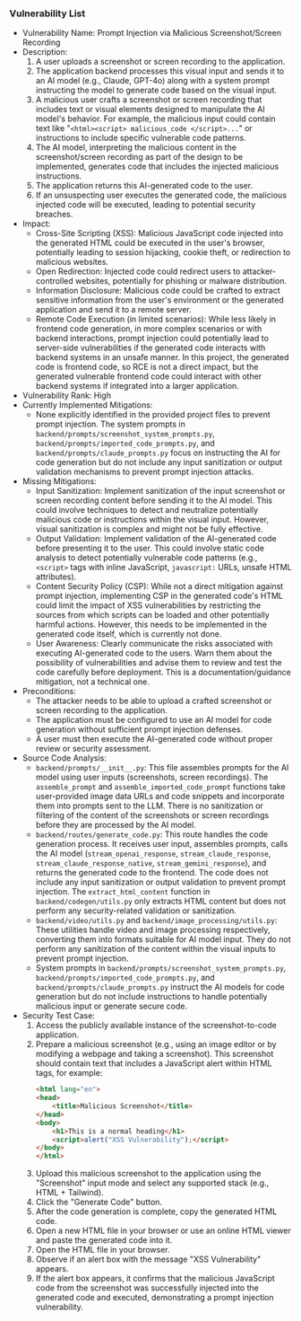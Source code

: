### Vulnerability List

- Vulnerability Name: Prompt Injection via Malicious Screenshot/Screen Recording
- Description:
    1. A user uploads a screenshot or screen recording to the application.
    2. The application backend processes this visual input and sends it to an AI model (e.g., Claude, GPT-4o) along with a system prompt instructing the model to generate code based on the visual input.
    3. A malicious user crafts a screenshot or screen recording that includes text or visual elements designed to manipulate the AI model's behavior. For example, the malicious input could contain text like "`<html><script> malicious_code </script>...`" or instructions to include specific vulnerable code patterns.
    4. The AI model, interpreting the malicious content in the screenshot/screen recording as part of the design to be implemented, generates code that includes the injected malicious instructions.
    5. The application returns this AI-generated code to the user.
    6. If an unsuspecting user executes the generated code, the malicious injected code will be executed, leading to potential security breaches.
- Impact:
    - Cross-Site Scripting (XSS): Malicious JavaScript code injected into the generated HTML could be executed in the user's browser, potentially leading to session hijacking, cookie theft, or redirection to malicious websites.
    - Open Redirection: Injected code could redirect users to attacker-controlled websites, potentially for phishing or malware distribution.
    - Information Disclosure: Malicious code could be crafted to extract sensitive information from the user's environment or the generated application and send it to a remote server.
    - Remote Code Execution (in limited scenarios): While less likely in frontend code generation, in more complex scenarios or with backend interactions, prompt injection could potentially lead to server-side vulnerabilities if the generated code interacts with backend systems in an unsafe manner. In this project, the generated code is frontend code, so RCE is not a direct impact, but the generated vulnerable frontend code could interact with other backend systems if integrated into a larger application.
- Vulnerability Rank: High
- Currently Implemented Mitigations:
    - None explicitly identified in the provided project files to prevent prompt injection. The system prompts in `backend/prompts/screenshot_system_prompts.py`, `backend/prompts/imported_code_prompts.py`, and `backend/prompts/claude_prompts.py` focus on instructing the AI for code generation but do not include any input sanitization or output validation mechanisms to prevent prompt injection attacks.
- Missing Mitigations:
    - Input Sanitization: Implement sanitization of the input screenshot or screen recording content before sending it to the AI model. This could involve techniques to detect and neutralize potentially malicious code or instructions within the visual input. However, visual sanitization is complex and might not be fully effective.
    - Output Validation: Implement validation of the AI-generated code before presenting it to the user. This could involve static code analysis to detect potentially vulnerable code patterns (e.g., `<script>` tags with inline JavaScript, `javascript:` URLs, unsafe HTML attributes).
    - Content Security Policy (CSP): While not a direct mitigation against prompt injection, implementing CSP in the generated code's HTML could limit the impact of XSS vulnerabilities by restricting the sources from which scripts can be loaded and other potentially harmful actions. However, this needs to be implemented in the generated code itself, which is currently not done.
    - User Awareness: Clearly communicate the risks associated with executing AI-generated code to the users. Warn them about the possibility of vulnerabilities and advise them to review and test the code carefully before deployment. This is a documentation/guidance mitigation, not a technical one.
- Preconditions:
    - The attacker needs to be able to upload a crafted screenshot or screen recording to the application.
    - The application must be configured to use an AI model for code generation without sufficient prompt injection defenses.
    - A user must then execute the AI-generated code without proper review or security assessment.
- Source Code Analysis:
    - `backend/prompts/__init__.py`: This file assembles prompts for the AI model using user inputs (screenshots, screen recordings). The `assemble_prompt` and `assemble_imported_code_prompt` functions take user-provided image data URLs and code snippets and incorporate them into prompts sent to the LLM. There is no sanitization or filtering of the content of the screenshots or screen recordings before they are processed by the AI model.
    - `backend/routes/generate_code.py`: This route handles the code generation process. It receives user input, assembles prompts, calls the AI model (`stream_openai_response`, `stream_claude_response`, `stream_claude_response_native`, `stream_gemini_response`), and returns the generated code to the frontend. The code does not include any input sanitization or output validation to prevent prompt injection. The `extract_html_content` function in `backend/codegen/utils.py` only extracts HTML content but does not perform any security-related validation or sanitization.
    - `backend/video/utils.py` and `backend/image_processing/utils.py`: These utilities handle video and image processing respectively, converting them into formats suitable for AI model input. They do not perform any sanitization of the content within the visual inputs to prevent prompt injection.
    - System prompts in `backend/prompts/screenshot_system_prompts.py`, `backend/prompts/imported_code_prompts.py`, and `backend/prompts/claude_prompts.py` instruct the AI models for code generation but do not include instructions to handle potentially malicious input or generate secure code.
- Security Test Case:
    1. Access the publicly available instance of the screenshot-to-code application.
    2. Prepare a malicious screenshot (e.g., using an image editor or by modifying a webpage and taking a screenshot). This screenshot should contain text that includes a JavaScript alert within HTML tags, for example:
        ```html
        <html lang="en">
        <head>
            <title>Malicious Screenshot</title>
        </head>
        <body>
            <h1>This is a normal heading</h1>
            <script>alert("XSS Vulnerability");</script>
        </body>
        </html>
        ```
    3. Upload this malicious screenshot to the application using the "Screenshot" input mode and select any supported stack (e.g., HTML + Tailwind).
    4. Click the "Generate Code" button.
    5. After the code generation is complete, copy the generated HTML code.
    6. Open a new HTML file in your browser or use an online HTML viewer and paste the generated code into it.
    7. Open the HTML file in your browser.
    8. Observe if an alert box with the message "XSS Vulnerability" appears.
    9. If the alert box appears, it confirms that the malicious JavaScript code from the screenshot was successfully injected into the generated code and executed, demonstrating a prompt injection vulnerability.
